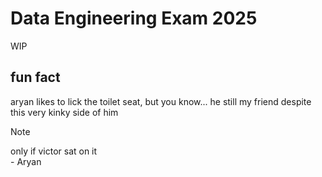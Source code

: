 # Data Engineering Exam 2025
WIP

## fun fact
aryan likes to lick the toilet seat, but you know... he still my friend despite this very kinky side of him

> [!NOTE]
> only if victor sat on it 
> <br>- Aryan
